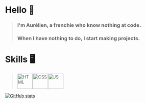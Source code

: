 # Hello 👋

> ### I'm Aurélien, a frenchie who know nothing at code.
> ### When I have nothing to do, I start making projects.

# Skills 🖥️

> <img src='https://upload.wikimedia.org/wikipedia/commons/thumb/3/38/HTML5_Badge.svg/1024px-HTML5_Badge.svg.png' alt="HTML" height='50'><img src='https://commons.wikimedia.org/wiki/Category:Cascading_Style_Sheets#/media/File:CSS3_logo.svg' alt='CSS' height='50'><img src='https://upload.wikimedia.org/wikipedia/commons/6/6a/JavaScript-logo.png' alt='JS' height='50'>

[![GitHub stats](https://github-readme-stats.vercel.app/api?username=flu3nc3)](https://github.com/flu3nc3)

